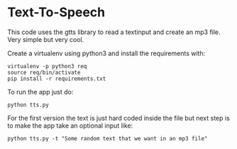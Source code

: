 # Text-To-Speech

This code uses the gtts library to read a textinput and create an mp3 file. Very simple but very cool.

Create a virtualenv using python3 and install the requirements with:

```
virtualenv -p python3 req
source req/bin/activate
pip install -r requirements.txt
```

To run the app just do: 
```
python tts.py
```

For the first version the text is just hard coded inside the file but next step is to make the app take an optional input like:

```
python tts.py -t "Some random text that we want in an mp3 file"
```
